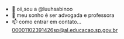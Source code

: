 - 👋 oii,sou a @luuhsabinoo
- 👀 meu sonho é ser advogada e professora
- 📫 como entrar em contato... 00001102391426sp@al.educacao.sp.gov.br



